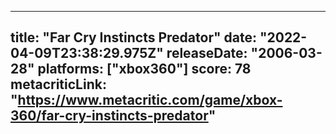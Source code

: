
---
title: "Far Cry Instincts Predator"
date: "2022-04-09T23:38:29.975Z"
releaseDate: "2006-03-28"
platforms: ["xbox360"]
score: 78
metacriticLink: "https://www.metacritic.com/game/xbox-360/far-cry-instincts-predator"
---
